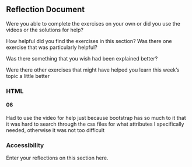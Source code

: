 ## Reflection Document

Were you able to complete the exercises on your own or did you use the
videos or the solutions for help?

How helpful did you find the exercises in this section? Was there one
exercise that was particularly helpful?

Was there something that you wish had been explained better?

Were there other exercises that might have helped you learn this week’s
topic a little better

### HTML

#### 06

Had to use the video for help just because bootstrap has so much to it that it was hard to search through the css files for what attributes I specifically needed, otherwise it was not too difficult

### Accessibility

Enter your reflections on this section here.
